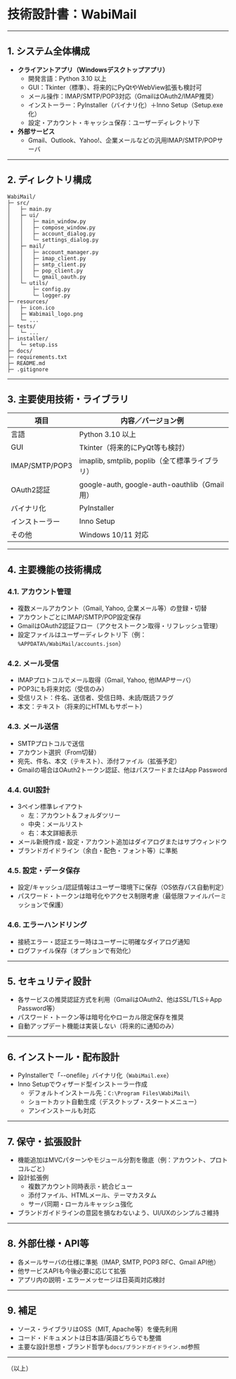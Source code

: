 # 技術設計書：WabiMail

---

## 1. システム全体構成

- **クライアントアプリ（Windowsデスクトップアプリ）**
    - 開発言語：Python 3.10 以上
    - GUI：Tkinter（標準）、将来的にPyQtやWebView拡張も検討可
    - メール操作：IMAP/SMTP/POP3対応（GmailはOAuth2/IMAP推奨）
    - インストーラー：PyInstaller（バイナリ化）＋Inno Setup（Setup.exe化）
    - 設定・アカウント・キャッシュ保存：ユーザーディレクトリ下
- **外部サービス**
    - Gmail、Outlook、Yahoo!、企業メールなどの汎用IMAP/SMTP/POPサーバ

---

## 2. ディレクトリ構成

```
WabiMail/
├─ src/
│   ├─ main.py
│   ├─ ui/
│   │   ├─ main_window.py
│   │   ├─ compose_window.py
│   │   ├─ account_dialog.py
│   │   └─ settings_dialog.py
│   ├─ mail/
│   │   ├─ account_manager.py
│   │   ├─ imap_client.py
│   │   ├─ smtp_client.py
│   │   ├─ pop_client.py
│   │   └─ gmail_oauth.py
│   └─ utils/
│       ├─ config.py
│       └─ logger.py
├─ resources/
│   ├─ icon.ico
│   ├─ Wabimail_logo.png
│   └─ ...
├─ tests/
│   └─ ...
├─ installer/
│   └─ setup.iss
├─ docs/
├─ requirements.txt
├─ README.md
├─ .gitignore
```

---

## 3. 主要使用技術・ライブラリ

| 項目            | 内容／バージョン例                                            |
|-----------------|-------------------------------------------------------------|
| 言語            | Python 3.10 以上                                            |
| GUI             | Tkinter（将来的にPyQt等も検討）                             |
| IMAP/SMTP/POP3  | imaplib, smtplib, poplib（全て標準ライブラリ）               |
| OAuth2認証      | google-auth, google-auth-oauthlib（Gmail用）                |
| バイナリ化      | PyInstaller                                                 |
| インストーラー  | Inno Setup                                                  |
| その他          | Windows 10/11 対応                                          |

---

## 4. 主要機能の技術構成

### 4.1. アカウント管理

- 複数メールアカウント（Gmail, Yahoo, 企業メール等）の登録・切替
- アカウントごとにIMAP/SMTP/POP設定保存
- GmailはOAuth2認証フロー（アクセストークン取得・リフレッシュ管理）
- 設定ファイルはユーザーディレクトリ下（例：`%APPDATA%/WabiMail/accounts.json`）

### 4.2. メール受信

- IMAPプロトコルでメール取得（Gmail, Yahoo, 他IMAPサーバ）
- POP3にも将来対応（受信のみ）
- 受信リスト：件名、送信者、受信日時、未読/既読フラグ
- 本文：テキスト（将来的にHTMLもサポート）

### 4.3. メール送信

- SMTPプロトコルで送信
- アカウント選択（From切替）
- 宛先、件名、本文（テキスト）、添付ファイル（拡張予定）
- Gmailの場合はOAuth2トークン認証、他はパスワードまたはApp Password

### 4.4. GUI設計

- 3ペイン標準レイアウト
    - 左：アカウント＆フォルダツリー
    - 中央：メールリスト
    - 右：本文詳細表示
- メール新規作成・設定・アカウント追加はダイアログまたはサブウィンドウ
- ブランドガイドライン（余白・配色・フォント等）に準拠

### 4.5. 設定・データ保存

- 設定/キャッシュ/認証情報はユーザー環境下に保存（OS依存パス自動判定）
- パスワード・トークンは暗号化やアクセス制限考慮（最低限ファイルパーミッションで保護）

### 4.6. エラーハンドリング

- 接続エラー・認証エラー時はユーザーに明確なダイアログ通知
- ログファイル保存（オプションで有効化）

---

## 5. セキュリティ設計

- 各サービスの推奨認証方式を利用（GmailはOAuth2、他はSSL/TLS＋App Password等）
- パスワード・トークン等は暗号化やローカル限定保存を推奨
- 自動アップデート機能は実装しない（将来的に通知のみ）

---

## 6. インストール・配布設計

- PyInstallerで「--onefile」バイナリ化（`WabiMail.exe`）
- Inno Setupでウィザード型インストーラー作成
    - デフォルトインストール先：`C:\Program Files\WabiMail\`
    - ショートカット自動生成（デスクトップ・スタートメニュー）
    - アンインストールも対応

---

## 7. 保守・拡張設計

- 機能追加はMVCパターンやモジュール分割を徹底（例：アカウント、プロトコルごと）
- 設計拡張例
    - 複数アカウント同時表示・統合ビュー
    - 添付ファイル、HTMLメール、テーマカスタム
    - サーバ同期・ローカルキャッシュ強化
- ブランドガイドラインの意図を損なわないよう、UI/UXのシンプルさ維持

---

## 8. 外部仕様・API等

- 各メールサーバの仕様に準拠（IMAP, SMTP, POP3 RFC、Gmail API他）
- 他サービスAPIも今後必要に応じて拡張
- アプリ内の説明・エラーメッセージは日英両対応検討

---

## 9. 補足

- ソース・ライブラリはOSS（MIT, Apache等）を優先利用
- コード・ドキュメントは日本語/英語どちらでも整備
- 主要な設計思想・ブランド哲学も`docs/ブランドガイドライン.md`参照

---

（以上）
